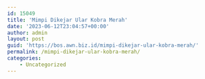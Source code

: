 ```yaml
---
id: 15049
title: 'Mimpi Dikejar Ular Kobra Merah'
date: '2023-06-12T23:04:57+00:00'
author: admin
layout: post
guid: 'https://bos.awn.biz.id/mimpi-dikejar-ular-kobra-merah/'
permalink: /mimpi-dikejar-ular-kobra-merah/
categories:
    - Uncategorized
---
```


